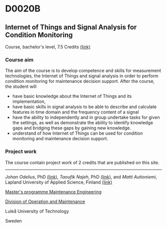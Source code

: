 # D0020B
## Internet of Things and Signal Analysis for Condition Monitoring

Course, bachelor's level, 7.5 Credits [(link)](https://www.ltu.se/edu/course/D00/D0020B/)

### Course aim
The aim of the course is to develop competence and skills for measurement technologies, the Internet of Things and signal analysis in order to perform condition monitoring for maintenance decision support. After the course, the student will 
- have basic knowledge about the Internet of Things and its implementation,
- have basic skills in signal analysis to be able to describe and calculate features in time domain and the frequency content of a signal 
- have the ability to independently and in group undertake tasks for given the settings, as well as demonstrate the ability to identify knowledge gaps     and bridging these gaps by gaining new knowledge.
- understand of how Internet of Things can be used for condition monitoring and maintenance decision support.

### Project work
The course contain project work of 2 credits that are published on this site. 


_____________________________________________
*Johan Odelius*, PhD [(link)](https://www.ltu.se/staff/j/johode),
*Taoufik Najeh*, PhD [(link)](https://www.ltu.se/staff/t/taonaj), and
*Matti Autioniemi*, Lapland University of Applied Science, Finland [(link)](https://www.lapinamk.fi)

[Master's programme Maintenance Engineering](https://www.ltu.se/mastermaintenance)

[Division of Operation and Maintenance](https://www.ltu.se/maintenance)

Luleå University of Technology

Sweden
